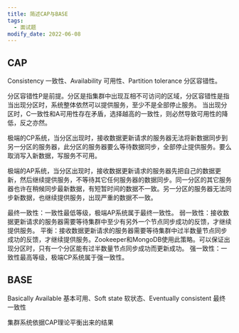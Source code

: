```yaml
---
title: 简述CAP与BASE
tags: 
  - 面试题
modify_date: 2022-06-08
---
```


## CAP

Consistency 一致性、Availability 可用性、Partition tolerance 分区容错性。

<!--more-->

分区容错性P是前提。分区是指集群中出现互相不可访问的区域，分区容错性是指当出现分区时，系统整体依然可以提供服务，至少不是全部停止服务。
当出现分区时，C一致性和A可用性存在矛盾，选择越高的一致性，则必然导致可用性的降低，反之亦然。

极端的CP系统，当分区出现时，接收数据更新请求的服务器无法将新数据同步到另一分区的服务器，此分区的服务器要么等待数据同步，全部停止提供服务。要么取消写入新数据，写服务不可用。

极端的AP系统，当分区出现时，接收数据更新请求的服务器先把自己的数据更新，然后继续提供服务，不等待其它任何服务器的数据同步。同一分区的其它服务器也许在稍候同步最新数据，有短暂时间的数据不一致。另一分区的服务器无法同步新数据，也继续提供服务，出现严重的数据不一致。

最终一致性：一致性最低等级，极端AP系统属于最终一致性。
弱一致性：接收数据更新请求的服务器需要等待集群中至少有另外一个节点同步成功的反馈，才继续提供服务。
平衡：接收数据更新请求的服务器需要等待集群中过半数量节点同步成功的反馈，才继续提供服务。Zookeeper和MongoDB使用此策略。可以保证出现分区时，只有一个分区能有过半数量节点同步成功而更新成功。
强一致性：一致性最高等级，极端CP系统属于强一致性。

## BASE

Basically Available 基本可用、Soft state 软状态、Eventually consistent 最终一致性

集群系统依据CAP理论平衡出来的结果

